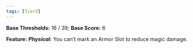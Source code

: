 ```yaml
---
tags: [Tier3]
---
```

**Base Thresholds:** 16 / 39; **Base Score:** 6

**Feature:** ***Physical:*** You can’t mark an Armor Slot to reduce magic damage.
